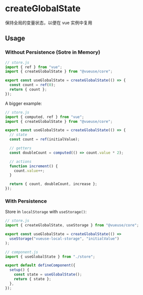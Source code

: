 # createGlobalState

保持全局的变量状态，以便在 vue 实例中复用

## Usage

### Without Persistence (Sotre in Memory)

```js
// store.js
import { ref } from "vue";
import { createGlobalState } from "@vueuse/core";

export const useGlobalState = createGlobalState(() => {
  const count = ref(0);
  return { count };
});
```

A bigger example:

```js
// store.js
import { computed, ref } from "vue";
import { createGlobalState } from "@vueuse/core";

export const useGlobalState = createGlobalState(() => {
  // state
  const count = ref(initialValue);

  // getters
  const doubleCount = computed(() => count.value * 2);

  // actions
  function increment() {
    count.value++;
  }

  return { count, doubleCount, increase };
});
```

### With Persistence

Store in `localStorage` with `useStorage()`:

```js
// store.js
import { createGlobalState, useStorage } from "@vueuse/core";

export const useGlobalState = createGlobalState(() =>
  useStorage("vueuse-local-storage", "initialValue")
);
```

```js
// component.js
import { useGlobalState } from "./store";

export default defineComponent({
  setup() {
    const state = useGlobalState();
    return { state };
  },
});
```
